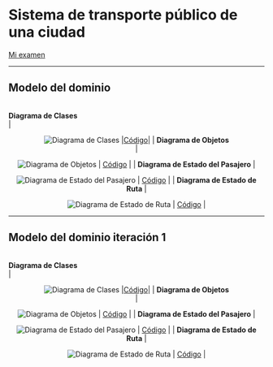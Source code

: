 # Sistema de transporte público de una ciudad

[Mi examen](https://github.com/Ingenieria-Informatica-UNEATLANTICO/app-actividad-post-parcial-lydiaa-gr/blob/main/documents/parcialIngenieria.pdf)

---

## Modelo del dominio
|                    |  |
| ----------------------------- | ------ |
**Diagrama de Clases**       
|  <p align="center">![Diagrama de Clases](images/DiagramaClases.png) |[Código](modelosUML/DiagramaClases.puml)|
| **Diagrama de Objetos**        
|  <p align="center">![Diagrama de Objetos](images/DiagramaObjetos.png) | [Código](modelosUML/DiagramaObjetos.puml) |
| **Diagrama de Estado del Pasajero** 
|  <p align="center">![Diagrama de Estado del Pasajero](images/DiagramaEstadosPasajero.png) | [Código](modelosUML/DiagramaEstadosPasajero.puml) |
| **Diagrama de Estado de Ruta** 
|  <p align="center">![Diagrama de Estado de Ruta](images/DiagramaEstadosRuta.png) | [Código](modelosUML/DiagramaEstadosRuta.puml) |

---
## Modelo del dominio iteración 1
|                    |  |
| ----------------------------- | ------ |
**Diagrama de Clases**       
|  <p align="center">![Diagrama de Clases](images/DiagramaClasesIteracion.png) |[Código](modelosUML/DiagramaClasesIteracion.puml)|
| **Diagrama de Objetos**        
|  <p align="center">![Diagrama de Objetos](images/DiagramaObjetosIteracion.png) | [Código](modelosUML/DiagramaObjetosIteracion.puml) |
| **Diagrama de Estado del Pasajero** 
|  <p align="center">![Diagrama de Estado del Pasajero](images/DiagramaEstadosPasajeroIteracion.png) | [Código](modelosUML/DiagramaEstadosPasajeroIteracion.puml) |
| **Diagrama de Estado de Ruta** 
|  <p align="center">![Diagrama de Estado de Ruta](images/DiagramaEstadosRutaIteracion.png) | [Código](modelosUML/DiagramaEstadosRutaIteracion.puml) |



